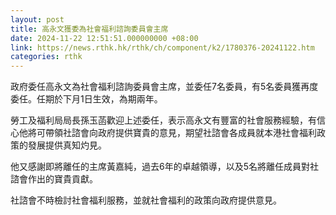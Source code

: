 ```yaml
---
layout: post
title: 高永文獲委為社會福利諮詢委員會主席
date: 2024-11-22 12:51:51.000000000 +08:00
link: https://news.rthk.hk/rthk/ch/component/k2/1780376-20241122.htm
categories: rthk
---
```


政府委任高永文為社會福利諮詢委員會主席，並委任7名委員，有5名委員獲再度委任。任期於下月1日生效，為期兩年。
 
勞工及福利局局長孫玉菡歡迎上述委任，表示高永文有豐富的社會服務經驗，有信心他將可帶領社諮會向政府提供寶貴的意見，期望社諮會各成員就本港社會福利政策的發展提供真知灼見。
 
他又感謝即將離任的主席黃嘉純，過去6年的卓越領導，以及5名將離任成員對社諮會作出的寶貴貢獻。
 
社諮會不時檢討社會福利服務，並就社會福利的政策向政府提供意見。
